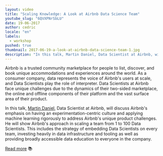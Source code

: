```yaml
---
layout: video
title: "Scaling Knowledge: A Look at Airbnb Data Science Team"
youtube_slug: "6QVXPNrSbLU"
date: 19-06-2017
author: cedric
locale: "en"
labels:
  - workshop
pushed: true
thumbnail: 2017-06-19-a-look-at-airbnb-data-science-team-1.jpg
description: "In this talk, Martin Daniel, Data Scientist at Airbnb, will discuss Airbnb's emphasis on having an experimentation-centric culture and applying machine learning rigorously to address Airbnb's unique product challenges."
---
```


Airbnb is a trusted community marketplace for people to list, discover, and book unique accommodations and experiences around the world. As a consumer company, data represents the voice of Airbnb's users at scale, and Data Scientists play the role of interpreter. Data Scientists at Airbnb face unique challenges due to the dynamics of their two-sided marketplace, the online and offline components of their platform and the vast surface area of their product.

In this talk, [Martin Daniel](https://www.linkedin.com/in/martin-daniel-5b2b7311), Data Scientist at Airbnb, will discuss Airbnb's emphasis on having an experimentation-centric culture and applying machine learning rigorously to address Airbnb's unique product challenges. He will show Airbnb's approach in scaling a team from 1 to 100 Data Scientists. This includes the strategy of embedding Data Scientists on every team, investing heavily in data infrastructure and tooling as well as providing broadly accessible data education to everyone in the company.

[Read more](https://medium.com/airbnb-engineering/at-airbnb-data-science-belongs-everywhere-917250c6beba) 📚
